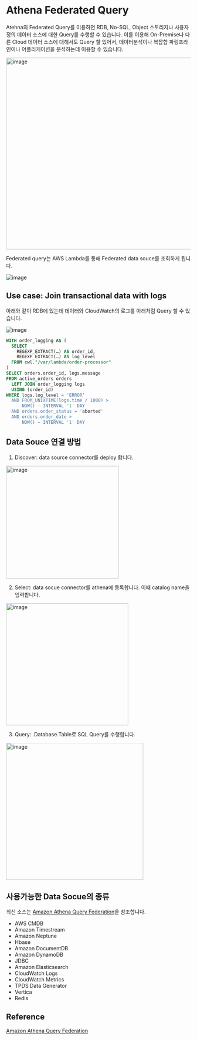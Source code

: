 # Athena Federated Query

Atehna의 Federated Query를 이용하면 RDB, No-SQL, Object 스토리지나 사용자 정의 데이터 소스에 대한 Query를 수행할 수 있습니다. 이를 이용해 On-Premise나 다른 Cloud 데이터 소스에 대해서도 Query 할 있어서, 데이터분석이나 복잡합 파링프라인이나 어플리케이션을 분석하는데 이용할 수 있습니다. 

<img width="523" alt="image" src="https://user-images.githubusercontent.com/52392004/184465331-c312859f-9f9d-4272-acdb-7d86955a123b.png">

Federated query는 AWS Lambda를 통해 Federated data souce를 조회하게 됩니다. 


![image](https://user-images.githubusercontent.com/52392004/184465501-eeed9436-6e48-4e9e-a607-22d4a8d34cab.png)


## Use case: Join transactional data with logs

아래와 같이 RDB에 있는데 데이터와 CloudWatch의 로그를 아래처럼 Query 할 수 있습니다. 

![image](https://user-images.githubusercontent.com/52392004/184466443-6e7edcf4-6fc6-4af7-8db2-bfc0289f651b.png)

```sql
WITH order_logging AS (
  SELECT
    REGEXP_EXTRACT(…) AS order_id,
    REGEXP_EXTRACT(…) AS log_level
  FROM cwl."/var/lambda/order-processor"
)
SELECT orders.order_id, logs.message
FROM active_orders orders
  LEFT JOIN order_logging logs
  USING (order_id)
WHERE logs.log_level = 'ERROR’
  AND FROM_UNIXTIME(logs.time / 1000) >
      NOW() – INTERVAL '1' DAY
  AND orders.order_status = 'aborted'
  AND orders.order_date >
      NOW() – INTERVAL '1' DAY 
```

## Data Souce 연결 방법

1) Discover: data source connector를 deploy 합니다.

<img width="307" alt="image" src="https://user-images.githubusercontent.com/52392004/184465579-62e4503d-62ed-4b32-a87a-712424fd8ba5.png">


2) Select: data socue connector를 athena에 등록합니다. 이때 catalog name을 입력합니다.

<img width="333" alt="image" src="https://user-images.githubusercontent.com/52392004/184465584-7e2c6a24-9662-4a27-aed5-ff20bbc8e614.png">

3) Query: <CatalogName>.Database.Table로 SQL Query를 수행합니다. 

<img width="374" alt="image" src="https://user-images.githubusercontent.com/52392004/184465589-c5013299-48a9-475b-a79d-74b6b049252e.png">

## 사용가능한 Data Socue의 종류

최신 소스는 [Amazon Athena Query Federation](https://github.com/awslabs/aws-athena-query-federation)을 참조합니다. 
  
- AWS CMDB
- Amazon Timestream
- Amazon Neptune
- Hbase
- Amazon DocumentDB
- Amazon DynamoDB
- JDBC
- Amazon Elasticsearch
- CloudWatch Logs
- CloudWatch Metrics 
- TPDS Data Generator
- Vertica
- Redis


## Reference   

[Amazon Athena Query Federation](https://github.com/awslabs/aws-athena-query-federation)
